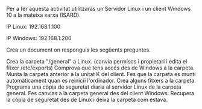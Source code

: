 Per a fer aquesta activitat utilitzaràs un Servidor Linux i un client Windows 10 a la mateixa xarxa (ISARD).

IP Linux: 192.168.1.100

IP Windows: 192.168.1.200

Crea un document on responguis les següents preguntes.

Crea la carpeta "/general" a Linux. (canvia permisos i propietari i edita el fitxer /etc/exports)
Comprova que tens accés des de Windows a la carpeta.
Munta la carpeta anterior a la unitat K del client.
Fes que la carpeta es munti automàticament quan es reiniciï l'ordinador.
Crea alguns fitxers a la carpeta.
Programa una còpia de seguretat diaria al servidor Linux de la carpeta general.
Fes canvias a la carpeta general des del client Windows.
Recupera la còpia de seguretat des de Linux i deixa la carpeta com estava.
